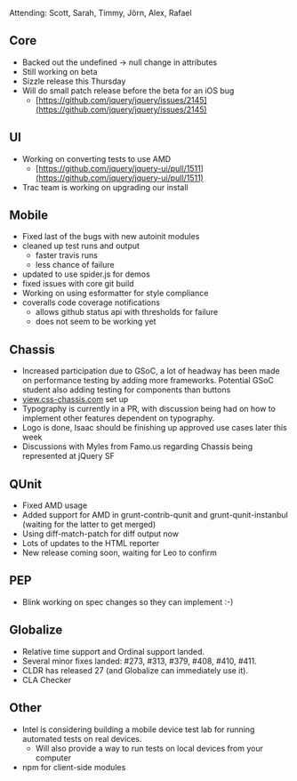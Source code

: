 Attending: Scott, Sarah, Timmy, Jörn, Alex, Rafael

## Core
* Backed out the undefined -> null change in attributes
* Still working on beta
* Sizzle release this Thursday
* Will do small patch release before the beta for an iOS bug
  * [https://github.com/jquery/jquery/issues/2145](https://github.com/jquery/jquery/issues/2145)

## UI
* Working on converting tests to use AMD
  * [https://github.com/jquery/jquery-ui/pull/1511](https://github.com/jquery/jquery-ui/pull/1511)
* Trac team is working on upgrading our install

## Mobile
* Fixed last of the bugs with new autoinit modules
* cleaned up test runs and output
  * faster travis runs
  * less chance of failure
* updated to use spider.js for demos
* fixed issues with core git build
* Working on using esformatter for style compliance
* coveralls code coverage notifications
  * allows github status api with thresholds for failure
  * does not seem to be working yet

## Chassis
* Increased participation due to GSoC, a lot of headway has been made on performance testing by adding more frameworks. Potential GSoC student also adding testing for components than buttons
* [view.css-chassis.com](http://view.css-chassis.com/) set up
* Typography is currently in a PR, with discussion being had on how to implement other features dependent on typography.
* Logo is done, Isaac should be finishing up approved use cases later this week
* Discussions with Myles from Famo.us regarding Chassis being represented at jQuery SF

## QUnit
* Fixed AMD usage
* Added support for AMD in grunt-contrib-qunit and grunt-qunit-instanbul (waiting for the latter to get merged)
* Using diff-match-patch for diff output now
* Lots of updates to the HTML reporter
* New release coming soon, waiting for Leo to confirm

## PEP
* Blink working on spec changes so they can implement :-)

## Globalize
* Relative time support and Ordinal support landed.
* Several minor fixes landed: #273, #313, #379, #408, #410, #411.
* CLDR has released 27 (and Globalize can immediately use it).
* CLA Checker

## Other
* Intel is considering building a mobile device test lab for running automated tests on real devices.
  * Will also provide a way to run tests on local devices from your computer
* npm for client-side modules
